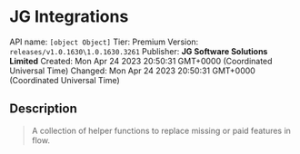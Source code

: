 # JG Integrations
API name: `[object Object]`
Tier: Premium
Version: `releases/v1.0.1630\1.0.1630.3261`
Publisher: **JG Software Solutions Limited**
Created: Mon Apr 24 2023 20:50:31 GMT+0000 (Coordinated Universal Time)
Changed: Mon Apr 24 2023 20:50:31 GMT+0000 (Coordinated Universal Time)

## Description
> A collection of helper functions to replace missing or paid features in flow.
